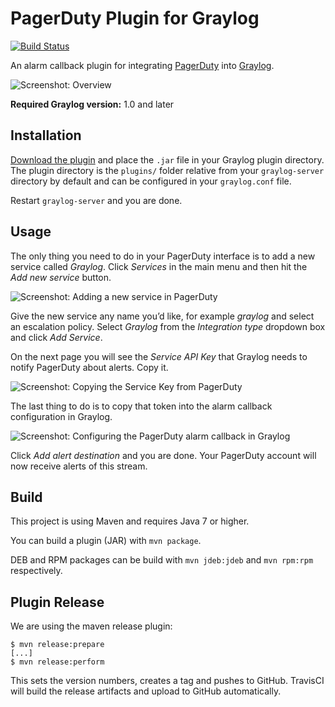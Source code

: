 PagerDuty Plugin for Graylog
============================

[![Build Status](https://travis-ci.org/Graylog2/graylog-plugin-pagerduty.svg)](https://travis-ci.org/Graylog2/graylog-plugin-pagerduty)

An alarm callback plugin for integrating [PagerDuty](http://pagerduty.com/) into [Graylog](https://www.graylog.org/).

![Screenshot: Overview](https://s3.amazonaws.com/graylog2public/images/plugin-pagerduty-ac-1.png)

**Required Graylog version:** 1.0 and later

## Installation

[Download the plugin](https://github.com/Graylog2/graylog-plugin-pagerduty/releases)
and place the `.jar` file in your Graylog plugin directory. The plugin directory
is the `plugins/` folder relative from your `graylog-server` directory by default
and can be configured in your `graylog.conf` file.

Restart `graylog-server` and you are done.

## Usage

The only thing you need to do in your PagerDuty interface is to add a new service called *Graylog*. Click *Services* in the main menu and then hit the *Add new service* button.

![Screenshot: Adding a new service in PagerDuty](https://s3.amazonaws.com/graylog2public/images/plugin-pagerduty-ac-2.png)

Give the new service any name you’d like, for example *graylog* and select an escalation policy. Select *Graylog* from the *Integration type* dropdown box and click *Add Service*.

On the next page you will see the *Service API Key* that Graylog needs to notify PagerDuty about alerts. Copy it.

![Screenshot: Copying the Service Key from PagerDuty](https://s3.amazonaws.com/graylog2public/images/plugin-pagerduty-ac-3.png)

The last thing to do is to copy that token into the alarm callback configuration in Graylog.

![Screenshot: Configuring the PagerDuty alarm callback in Graylog](https://s3.amazonaws.com/graylog2public/images/plugin-pagerduty-ac-4.png)

Click *Add alert destination* and you are done. Your PagerDuty account will now receive alerts of this stream.

## Build

This project is using Maven and requires Java 7 or higher.

You can build a plugin (JAR) with `mvn package`.

DEB and RPM packages can be build with `mvn jdeb:jdeb` and `mvn rpm:rpm` respectively.

## Plugin Release

We are using the maven release plugin:

```
$ mvn release:prepare
[...]
$ mvn release:perform
```

This sets the version numbers, creates a tag and pushes to GitHub. TravisCI will build the release artifacts and upload to GitHub automatically.
